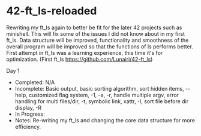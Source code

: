 # 42-ft_ls-reloaded
Rewriting my ft_ls again to better be fit for the later 42 projects such as minishell. This will fix some of the issues I did not know about in my first ft_ls. Data structure will be improved, functionality and smoothness of the overall program will be improved so that the functions of ls performs better. First attempt in ft_ls was a learning experience, this time it's for optimization. (First ft_ls https://github.com/Lunairi/42-ft_ls)


Day 1

- Completed: N/A
- Incomplete: Basic output, basic sorting algorithm, sort hidden items, --help, customized flag system, -1, -a, -r, handle multiple argv, error handling for multi files/dir, -t, symbolic link, xattr, -l, sort file before dir display, -R
- In Progress: 
- Notes: Re-writing my ft_ls and changing the core data structure for more efficiency.
